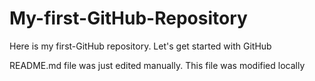 # My-first-GitHub-Repository
Here is my first-GitHub repository. Let's get started with GitHub


README.md file was just edited manually. This file was modified locally
